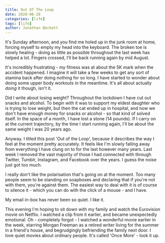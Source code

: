 ```yaml
---
title: Out Of The Loop
date: 2020-06-28
categories: [life]
tags: [life]
author: Jonathan Beckett
---
```


It's Sunday afternoon, and you find me holed up in the junk room at home, forcing myself to empty my head into the keyboard. The broken toe is slowly healing - doing as little as possible throughout the last week has helped a lot. Fingers crossed, I'll be back running again by mid August.

It's incredibly frustrating - my fitness was at about the 5K mark when the accident happened. I imagine it will take a few weeks to get any sort of stamina back after doing nothing for so long. I have started to wonder about doing some upper body workouts in the meantime. It's all about actually *doing* it though, isn't it.

Did I write about losing weight? Throughout the lockdown I have cut out snacks and alcohol. To begin with it was to support my eldest daughter who is trying to lose weight, but then the cat ended up in hospital, and now we don't have enough money for snacks or alcohol - so that kind of solved itself. In the space of a month, I have lost a stone (14 pounds). If I carry on at the current trajectory, by the time I start running again, I'll be about the same weight I was 20 years ago.

Anyway. I titled this post 'Out of the Loop', because it describes the way I feel at the moment pretty accurately. It feels like I'm slowly falling away from everything I have clung on to for the last however many years. Last week I removed the vast majority of those I had connected with through Twitter, Tumblr, Instagram, and Facebook over the years. I guess the noise just got too much.

I really don't like the polarisation that's going on at the moment. Too many people seem to be standing on soapboxes and declaring that if you're not with them, you're against them. The easiest way to deal with it is of course to silence it - which you can do with the click of a mouse - and I have.

My email in-box has never been so quiet. I like it.

This evening I'm hoping to sit down with my family and watch the Eurovision movie on Netflix. I watched a clip from it earlier, and became unexpectedly emotional. Oh - completely forgot - I watched a wonderful movie earlier in the week, starring Morgan Freeman as a retired writer living for the summer in a friend's house, and begrudgingly befriending the family next door. I love quiet movies about ordinary people. It's called 'Once More' - look it up.